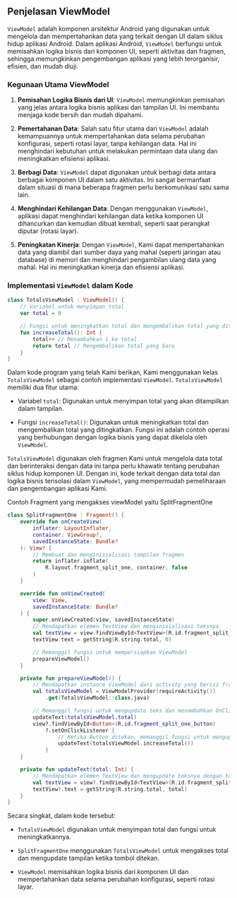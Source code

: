 ## Penjelasan ViewModel

`ViewModel` adalah komponen arsitektur Android yang digunakan untuk mengelola dan mempertahankan data yang terkait dengan UI dalam siklus hidup aplikasi Android. Dalam aplikasi Android, `ViewModel` berfungsi untuk memisahkan logika bisnis dari komponen UI, seperti aktivitas dan fragmen, sehingga memungkinkan pengembangan aplikasi yang lebih terorganisir, efisien, dan mudah diuji.

### Kegunaan Utama ViewModel

1. **Pemisahan Logika Bisnis dari UI**: `ViewModel` memungkinkan pemisahan yang jelas antara logika bisnis aplikasi dan tampilan UI. Ini membantu menjaga kode bersih dan mudah dipahami.

2. **Pemertahanan Data**: Salah satu fitur utama dari `ViewModel` adalah kemampuannya untuk mempertahankan data selama perubahan konfigurasi, seperti rotasi layar, tanpa kehilangan data. Hal ini menghindari kebutuhan untuk melakukan permintaan data ulang dan meningkatkan efisiensi aplikasi.

3. **Berbagi Data**: `ViewModel` dapat digunakan untuk berbagi data antara berbagai komponen UI dalam satu aktivitas. Ini sangat bermanfaat dalam situasi di mana beberapa fragmen perlu berkomunikasi satu sama lain.

4. **Menghindari Kehilangan Data**: Dengan menggunakan `ViewModel`, aplikasi dapat menghindari kehilangan data ketika komponen UI dihancurkan dan kemudian dibuat kembali, seperti saat perangkat diputar (rotasi layar).

5. **Peningkatan Kinerja**: Dengan `ViewModel`, Kami dapat mempertahankan data yang diambil dari sumber daya yang mahal (seperti jaringan atau database) di memori dan menghindari pengambilan ulang data yang mahal. Hal ini meningkatkan kinerja dan efisiensi aplikasi.

### Implementasi `ViewModel` dalam Kode

```kotlin
class TotalsViewModel : ViewModel() {
    // Variabel untuk menyimpan total
    var total = 0

    // Fungsi untuk meningkatkan total dan mengembalikan total yang ditingkatkan
    fun increaseTotal(): Int {
        total++ // Menambahkan 1 ke total
        return total // Mengembalikan total yang baru
    }
}

```

Dalam kode program yang telah Kami berikan, Kami menggunakan kelas `TotalsViewModel` sebagai contoh implementasi `ViewModel`. `TotalsViewModel` memiliki dua fitur utama:

- Variabel `total`: Digunakan untuk menyimpan total yang akan ditampilkan dalam tampilan.

- Fungsi `increaseTotal()`: Digunakan untuk meningkatkan total dan mengembalikan total yang ditingkatkan. Fungsi ini adalah contoh operasi yang berhubungan dengan logika bisnis yang dapat dikelola oleh `ViewModel`.

`TotalsViewModel` digunakan oleh fragmen Kami untuk mengelola data total dan berinteraksi dengan data ini tanpa perlu khawatir tentang perubahan siklus hidup komponen UI. Dengan ini, kode terkait dengan data total dan logika bisnis terisolasi dalam `ViewModel`, yang mempermudah pemeliharaan dan pengembangan aplikasi Kami.

Contoh Fragment yang mengakses viewModel yaitu SplitFragmentOne

```kotlin
class SplitFragmentOne : Fragment() {
    override fun onCreateView(
        inflater: LayoutInflater,
        container: ViewGroup?,
        savedInstanceState: Bundle?
    ): View? {
        // Membuat dan menginisialisasi tampilan fragmen
        return inflater.inflate(
            R.layout.fragment_split_one, container, false
        )
    }

    override fun onViewCreated(
        view: View,
        savedInstanceState: Bundle?
    ) {
        super.onViewCreated(view, savedInstanceState)
        // Mendapatkan elemen TextView dan menginisialisasi teksnya
        val textView = view.findViewById<TextView>(R.id.fragment_split_one_text_view)
        textView.text = getString(R.string.total, 0)

        // Memanggil fungsi untuk mempersiapkan ViewModel
        prepareViewModel()
    }

    private fun prepareViewModel() {
        // Mendapatkan instance ViewModel dari activity yang berisi fragmen ini
        val totalsViewModel = ViewModelProvider(requireActivity())
            .get(TotalsViewModel::class.java)

        // Memanggil fungsi untuk mengupdate teks dan menambahkan OnClickListener ke Button
        updateText(totalsViewModel.total)
        view?.findViewById<Button>(R.id.fragment_split_one_button)
            ?.setOnClickListener {
                // Ketika Button ditekan, memanggil fungsi untuk mengupdate teks dengan total yang diinkrement
                updateText(totalsViewModel.increaseTotal())
            }
    }

    private fun updateText(total: Int) {
        // Mendapatkan elemen TextView dan mengupdate teksnya dengan total yang diberikan
        val textView = view?.findViewById<TextView>(R.id.fragment_split_one_text_view)
        textView?.text = getString(R.string.total, total)
    }
}

```

Secara singkat, dalam kode tersebut:

- `TotalsViewModel` digunakan untuk menyimpan total dan fungsi untuk meningkatkannya.

- `SplitFragmentOne` menggunakan `TotalsViewModel` untuk mengakses total dan mengupdate tampilan ketika tombol ditekan.

- `ViewModel` memisahkan logika bisnis dari komponen UI dan mempertahankan data selama perubahan konfigurasi, seperti rotasi layar.
